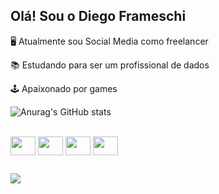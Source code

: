 ## Olá! Sou o Diego Frameschi

🖥️ Atualmente sou Social Media como freelancer

📚 Estudando para ser um profissional de dados

🕹️ Apaixonado por games

![Anurag's GitHub stats](https://github-readme-stats.vercel.app/api?username=anuraghazra&show_icons=true&theme=highcontrast)

<div style="display: inline_block"><br>
  <img align="center" height="30" width="40" src="https://cdn.jsdelivr.net/gh/devicons/devicon@latest/icons/photoshop/photoshop-original.svg">
  <img align="center" height="30" width="40" src="https://cdn.jsdelivr.net/gh/devicons/devicon@latest/icons/illustrator/illustrator-plain.svg">
  <img align="center" height="30" width="40" src="https://cdn.jsdelivr.net/gh/devicons/devicon@latest/icons/google/google-original.svg">
  <img align="center" height="30" width="40" src="https://cdn.jsdelivr.net/gh/devicons/devicon@latest/icons/azuresqldatabase/azuresqldatabase-original.svg">
  
</div>

##

<div> 
  <a href="https://www.linkedin.com/in/diego-frameschi-/" target="_blank"><img src="https://img.shields.io/badge/-LinkedIn-%230077B5?style=for-the-badge&logo=linkedin&logoColor=white" target="_blank"></a>  
</div>
